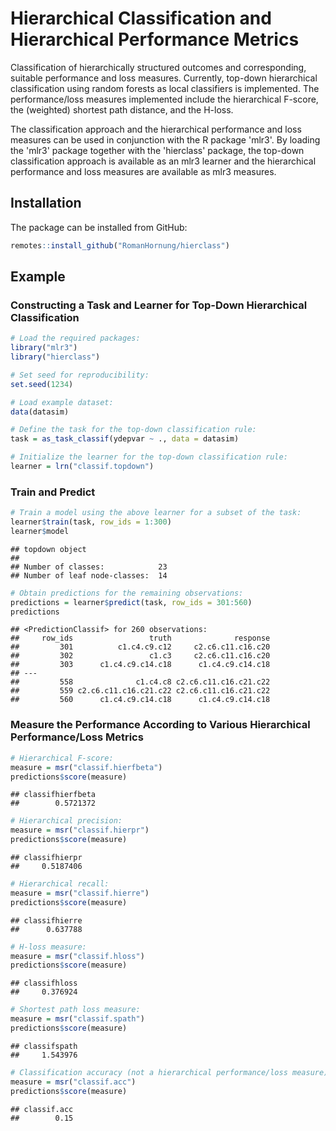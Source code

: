 
# Hierarchical Classification and Hierarchical Performance Metrics

Classification of hierarchically structured outcomes and 
corresponding, suitable performance and loss measures. Currently, top-down
hierarchical classification using random forests as local classifiers is
implemented.
The performance/loss measures implemented include the hierarchical F-score,
the (weighted) shortest path distance, and the H-loss.

The classification approach and the hierarchical performance and loss measures can be used
in conjunction with the R package 'mlr3'. By loading the 'mlr3' package together
with the 'hierclass' package, the top-down classification approach is available
as an mlr3 learner and the hierarchical performance and loss measures are
available as mlr3 measures.

## Installation

The package can be installed from GitHub:

``` r
remotes::install_github("RomanHornung/hierclass")
```

## Example

### Constructing a Task and Learner for Top-Down Hierarchical Classification

``` r
# Load the required packages:
library("mlr3")
library("hierclass")

# Set seed for reproducibility:
set.seed(1234)

# Load example dataset:
data(datasim)

# Define the task for the top-down classification rule:
task = as_task_classif(ydepvar ~ ., data = datasim)

# Initialize the learner for the top-down classification rule:
learner = lrn("classif.topdown")
```

### Train and Predict

``` r
# Train a model using the above learner for a subset of the task:
learner$train(task, row_ids = 1:300)
learner$model
```

    ## topdown object
    ## 
    ## Number of classes:            23 
    ## Number of leaf node-classes:  14

``` r
# Obtain predictions for the remaining observations:
predictions = learner$predict(task, row_ids = 301:560)
predictions
```

    ## <PredictionClassif> for 260 observations:
    ##     row_ids                 truth              response
    ##         301          c1.c4.c9.c12     c2.c6.c11.c16.c20
    ##         302                 c1.c3     c2.c6.c11.c16.c20
    ##         303      c1.c4.c9.c14.c18      c1.c4.c9.c14.c18
    ## ---                                                    
    ##         558              c1.c4.c8 c2.c6.c11.c16.c21.c22
    ##         559 c2.c6.c11.c16.c21.c22 c2.c6.c11.c16.c21.c22
    ##         560      c1.c4.c9.c14.c18      c1.c4.c9.c14.c18

### Measure the Performance According to Various Hierarchical Performance/Loss Metrics

``` r
# Hierarchical F-score:
measure = msr("classif.hierfbeta")
predictions$score(measure)
```

    ## classifhierfbeta 
    ##        0.5721372 

``` r
# Hierarchical precision:
measure = msr("classif.hierpr")
predictions$score(measure)
```

    ## classifhierpr
    ##     0.5187406  

``` r
# Hierarchical recall:
measure = msr("classif.hierre")
predictions$score(measure)
```

    ## classifhierre
    ##      0.637788

``` r
# H-loss measure:
measure = msr("classif.hloss")
predictions$score(measure)
```

    ## classifhloss
    ##     0.376924  

``` r
# Shortest path loss measure:
measure = msr("classif.spath")
predictions$score(measure)
```

    ## classifspath
    ##     1.543976

``` r
# Classification accuracy (not a hierarchical performance/loss measure):
measure = msr("classif.acc")
predictions$score(measure)
```

    ## classif.acc 
    ##        0.15 
